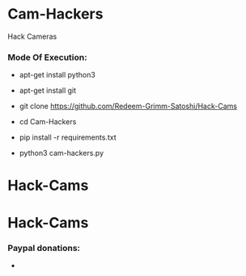 # Cam-Hackers

Hack Cameras

<h3> Mode Of Execution: </h3>

* apt-get install python3

* apt-get install git

* git clone https://github.com/Redeem-Grimm-Satoshi/Hack-Cams

* cd Cam-Hackers

* pip install -r requirements.txt

* python3 cam-hackers.py

# Hack-Cams



# Hack-Cams


<h3> Paypal donations: </h3>

* 